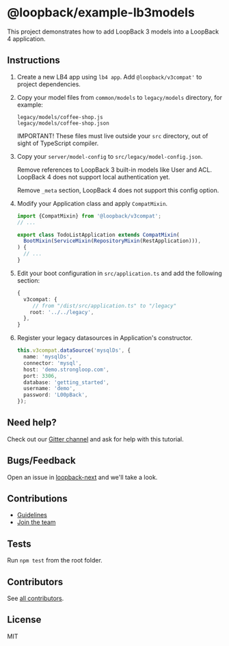# @loopback/example-lb3models

This project demonstrates how to add LoopBack 3 models into a LoopBack 4
application.

## Instructions

1. Create a new LB4 app using `lb4 app`. Add `@loopback/v3compat'` to project
   dependencies.

2. Copy your model files from `common/models` to `legacy/models` directory, for
   example:

   ```text
   legacy/models/coffee-shop.js
   legacy/models/coffee-shop.json
   ```

   IMPORTANT! These files must live outside your `src` directory, out of sight
   of TypeScript compiler.

3. Copy your `server/model-config` to `src/legacy/model-config.json`.

   Remove references to LoopBack 3 built-in models like User and ACL. LoopBack 4
   does not support local authentication yet.

   Remove `_meta` section, LoopBack 4 does not support this config option.

4. Modify your Application class and apply `CompatMixin`.

   ```ts
   import {CompatMixin} from '@loopback/v3compat';
   // ...

   export class TodoListApplication extends CompatMixin(
     BootMixin(ServiceMixin(RepositoryMixin(RestApplication))),
   ) {
     // ...
   }
   ```

5. Edit your boot configuration in `src/application.ts` and add the following
   section:

   ```ts
   {
     v3compat: {
        // from "/dist/src/application.ts" to "/legacy"
       root: '../../legacy',
     },
   }
   ```

6. Register your legacy datasources in Application's constructor.

   ```ts
   this.v3compat.dataSource('mysqlDs', {
     name: 'mysqlDs',
     connector: 'mysql',
     host: 'demo.strongloop.com',
     port: 3306,
     database: 'getting_started',
     username: 'demo',
     password: 'L00pBack',
   });
   ```

## Need help?

Check out our [Gitter channel](https://gitter.im/strongloop/loopback) and ask
for help with this tutorial.

## Bugs/Feedback

Open an issue in [loopback-next](https://github.com/strongloop/loopback-next)
and we'll take a look.

## Contributions

- [Guidelines](https://github.com/strongloop/loopback-next/blob/master/docs/CONTRIBUTING.md)
- [Join the team](https://github.com/strongloop/loopback-next/issues/110)

## Tests

Run `npm test` from the root folder.

## Contributors

See
[all contributors](https://github.com/strongloop/loopback-next/graphs/contributors).

## License

MIT

